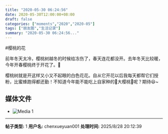 ```yaml
---
title: "2020-05-30 06:24:56"
date: 2020-05-30T12:00:00+08:00
draft: false
categories: ["moments","2020","2020-05"]
tags: ["朋友圈","生活记录"]
summary: "2020-05-30 06:24:56..."
---
```


#樱桃的花

前年冬天太冷，樱桃树越冬的时候给冻伤了，春天连花都没开。去年冬天比较暖，今年开春樱桃终于开花了。🥰

樱桃树就是开这样又小又不起眼的白色花花。自从它开花以后我每天都帮它们授粉，比蜜蜂跑得都还勤！不知道今年能不能吃上自家种的🍒大樱桃🍒呢？期待😃~

## 媒体文件

- ![Media 1](/Moments/photos/2020-05-30/202005300624560.jpg)

---

**帖子类型:** 1
**用户名:** chenxueyuan001
**处理时间:** 2025/8/28 20:12:39